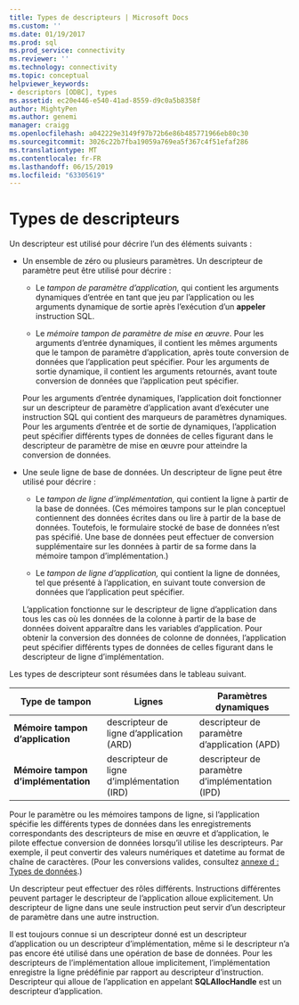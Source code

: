 ```yaml
---
title: Types de descripteurs | Microsoft Docs
ms.custom: ''
ms.date: 01/19/2017
ms.prod: sql
ms.prod_service: connectivity
ms.reviewer: ''
ms.technology: connectivity
ms.topic: conceptual
helpviewer_keywords:
- descriptors [ODBC], types
ms.assetid: ec20e446-e540-41ad-8559-d9c0a5b8358f
author: MightyPen
ms.author: genemi
manager: craigg
ms.openlocfilehash: a042229e3149f97b72b6e86b485771966eb80c30
ms.sourcegitcommit: 3026c22b7fba19059a769ea5f367c4f51efaf286
ms.translationtype: MT
ms.contentlocale: fr-FR
ms.lasthandoff: 06/15/2019
ms.locfileid: "63305619"
---
```

# <a name="types-of-descriptors"></a>Types de descripteurs
Un descripteur est utilisé pour décrire l’un des éléments suivants :  
  
-   Un ensemble de zéro ou plusieurs paramètres. Un descripteur de paramètre peut être utilisé pour décrire :  
  
    -   Le *tampon de paramètre d’application,* qui contient les arguments dynamiques d’entrée en tant que jeu par l’application ou les arguments dynamique de sortie après l’exécution d’un **appeler** instruction SQL.  
  
    -   Le *mémoire tampon de paramètre de mise en œuvre*. Pour les arguments d’entrée dynamiques, il contient les mêmes arguments que le tampon de paramètre d’application, après toute conversion de données que l’application peut spécifier. Pour les arguments de sortie dynamique, il contient les arguments retournés, avant toute conversion de données que l’application peut spécifier.  
  
     Pour les arguments d’entrée dynamiques, l’application doit fonctionner sur un descripteur de paramètre d’application avant d’exécuter une instruction SQL qui contient des marqueurs de paramètres dynamiques. Pour les arguments d’entrée et de sortie de dynamiques, l’application peut spécifier différents types de données de celles figurant dans le descripteur de paramètre de mise en œuvre pour atteindre la conversion de données.  
  
-   Une seule ligne de base de données. Un descripteur de ligne peut être utilisé pour décrire :  
  
    -   Le *tampon de ligne d’implémentation,* qui contient la ligne à partir de la base de données. (Ces mémoires tampons sur le plan conceptuel contiennent des données écrites dans ou lire à partir de la base de données. Toutefois, le formulaire stocké de base de données n’est pas spécifié. Une base de données peut effectuer de conversion supplémentaire sur les données à partir de sa forme dans la mémoire tampon d’implémentation.)  
  
    -   Le *tampon de ligne d’application,* qui contient la ligne de données, tel que présenté à l’application, en suivant toute conversion de données que l’application peut spécifier.  
  
     L’application fonctionne sur le descripteur de ligne d’application dans tous les cas où les données de la colonne à partir de la base de données doivent apparaître dans les variables d’application. Pour obtenir la conversion des données de colonne de données, l’application peut spécifier différents types de données de celles figurant dans le descripteur de ligne d’implémentation.  
  
 Les types de descripteur sont résumées dans le tableau suivant.  
  
|Type de tampon|Lignes|Paramètres dynamiques|  
|-----------------|----------|------------------------|  
|**Mémoire tampon d’application**|descripteur de ligne d’application (ARD)|descripteur de paramètre d’application (APD)|  
|**Mémoire tampon d’implémentation**|descripteur de ligne d’implémentation (IRD)|descripteur de paramètre d’implémentation (IPD)|  
  
 Pour le paramètre ou les mémoires tampons de ligne, si l’application spécifie les différents types de données dans les enregistrements correspondants des descripteurs de mise en œuvre et d’application, le pilote effectue conversion de données lorsqu’il utilise les descripteurs. Par exemple, il peut convertir des valeurs numériques et datetime au format de chaîne de caractères. (Pour les conversions valides, consultez [annexe d : Types de données](../../../odbc/reference/appendixes/appendix-d-data-types.md).)  
  
 Un descripteur peut effectuer des rôles différents. Instructions différentes peuvent partager le descripteur de l’application alloue explicitement. Un descripteur de ligne dans une seule instruction peut servir d’un descripteur de paramètre dans une autre instruction.  
  
 Il est toujours connue si un descripteur donné est un descripteur d’application ou un descripteur d’implémentation, même si le descripteur n’a pas encore été utilisé dans une opération de base de données. Pour les descripteurs de l’implémentation alloue implicitement, l’implémentation enregistre la ligne prédéfinie par rapport au descripteur d’instruction. Descripteur qui alloue de l’application en appelant **SQLAllocHandle** est un descripteur d’application.
